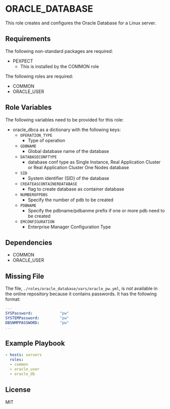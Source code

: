 ORACLE_DATABASE
===============

This role creates and configures the Oracle Database for a Linux server.

Requirements
------------

The following non-standard packages are required:
* PEXPECT
  * This is installed by the COMMON role

The following roles are required:
* COMMON
* ORACLE_USER

Role Variables
--------------

The following variables need to be provided for this role:
* oracle_dbca as a dictionary with the following keys:
  * `OPERATION_TYPE`
    * Type of operation
  * `GDBNAME`
    * Global database name of the database
  * `DATABASECONFTYPE`
    * database conf type as Single Instance, Real Application Cluster or Real Application Cluster One Nodes database
  * `SID`
    * System identifier (SID) of the database
  * `CREATEASCONTAINERDATABASE` 
    * flag to create database as container database 
  * `NUMBEROFPDBS`
    * Specify the number of pdb to be created
  * `PDBNAME`
    * Specify the pdbname/pdbanme prefix if one or more pdb need to be created
  * `EMCONFIGURATION`
    * Enterprise Manager Configuration Type


Dependencies
------------

* COMMON
* ORACLE_USER

Missing File
------------

The file, `./roles/oracle_database/vars/oracle_pw.yml`, is *not* available in the online repository because it contains passwords. It has the following format:
```yml
---
SYSPassword:            "pw"
SYSTEMPassword:         "pw"
DBSNMPPASSWORD:         "pw"
...
```

Example Playbook
----------------

```yml
- hosts: servers
  roles:
  - common
  - oracle_user
  - oracle_db
```

License
-------

MIT



